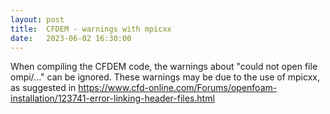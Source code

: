 ```yaml
---
layout: post
title:  CFDEM - warnings with mpicxx
date:   2023-06-02 16:30:00
---
```


When compiling the CFDEM code, the warnings about "could not open file ompi/..." can be ignored.
These warnings may be due to the use of mpicxx, as suggested in https://www.cfd-online.com/Forums/openfoam-installation/123741-error-linking-header-files.html
